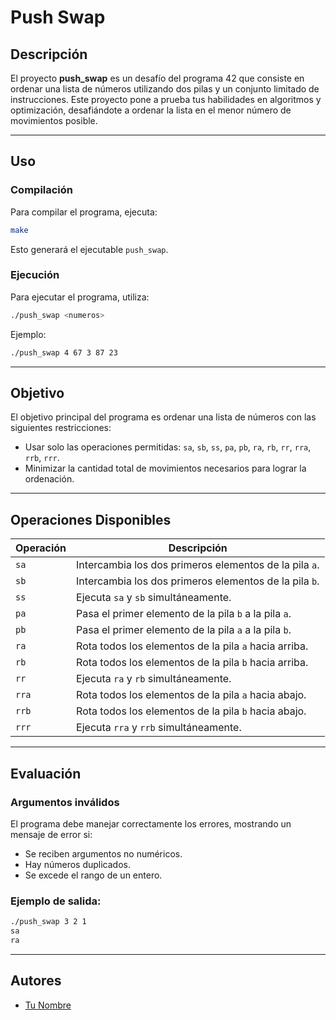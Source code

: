 # Push Swap

## Descripción
El proyecto **push_swap** es un desafío del programa 42 que consiste en ordenar una lista de números utilizando dos pilas y un conjunto limitado de instrucciones. Este proyecto pone a prueba tus habilidades en algoritmos y optimización, desafiándote a ordenar la lista en el menor número de movimientos posible.

---

## Uso
### Compilación
Para compilar el programa, ejecuta:
```bash
make
```
Esto generará el ejecutable `push_swap`.

### Ejecución
Para ejecutar el programa, utiliza:
```bash
./push_swap <numeros>
```
Ejemplo:
```bash
./push_swap 4 67 3 87 23
```

---

## Objetivo
El objetivo principal del programa es ordenar una lista de números con las siguientes restricciones:
- Usar solo las operaciones permitidas: `sa`, `sb`, `ss`, `pa`, `pb`, `ra`, `rb`, `rr`, `rra`, `rrb`, `rrr`.
- Minimizar la cantidad total de movimientos necesarios para lograr la ordenación.

---

## Operaciones Disponibles
| Operación | Descripción |
|-----------|-------------|
| `sa`      | Intercambia los dos primeros elementos de la pila `a`. |
| `sb`      | Intercambia los dos primeros elementos de la pila `b`. |
| `ss`      | Ejecuta `sa` y `sb` simultáneamente. |
| `pa`      | Pasa el primer elemento de la pila `b` a la pila `a`. |
| `pb`      | Pasa el primer elemento de la pila `a` a la pila `b`. |
| `ra`      | Rota todos los elementos de la pila `a` hacia arriba. |
| `rb`      | Rota todos los elementos de la pila `b` hacia arriba. |
| `rr`      | Ejecuta `ra` y `rb` simultáneamente. |
| `rra`     | Rota todos los elementos de la pila `a` hacia abajo. |
| `rrb`     | Rota todos los elementos de la pila `b` hacia abajo. |
| `rrr`     | Ejecuta `rra` y `rrb` simultáneamente. |

---

## Evaluación
### Argumentos inválidos
El programa debe manejar correctamente los errores, mostrando un mensaje de error si:
- Se reciben argumentos no numéricos.
- Hay números duplicados.
- Se excede el rango de un entero.

### Ejemplo de salida:
```bash
./push_swap 3 2 1
sa
ra
```

---

## Autores
- [Tu Nombre](https://github.com/iisraa11)
